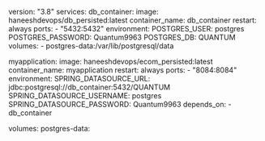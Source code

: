 version: "3.8"
services:
  db_container:
    image: haneeshdevops/db_persisted:latest
    container_name: db_container
    restart: always
    ports:
      - "5432:5432"
    environment:
      POSTGRES_USER: postgres
      POSTGRES_PASSWORD: Quantum9963
      POSTGRES_DB: QUANTUM
    volumes:
      - postgres-data:/var/lib/postgresql/data

  myapplication:
    image: haneeshdevops/ecom_persisted:latest
    container_name: myapplication
    restart: always
    ports:
      - "8084:8084"
    environment:
      SPRING_DATASOURCE_URL: jdbc:postgresql://db_container:5432/QUANTUM
      SPRING_DATASOURCE_USERNAME: postgres
      SPRING_DATASOURCE_PASSWORD: Quantum9963
    depends_on:
      - db_container

volumes:
  postgres-data:
